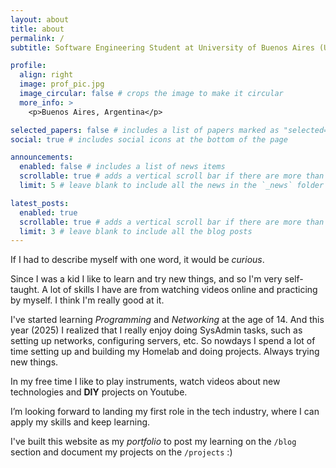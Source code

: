```yaml
---
layout: about
title: about
permalink: /
subtitle: Software Engineering Student at University of Buenos Aires (UBA)

profile:
  align: right
  image: prof_pic.jpg
  image_circular: false # crops the image to make it circular
  more_info: >
    <p>Buenos Aires, Argentina</p>

selected_papers: false # includes a list of papers marked as "selected={true}"
social: true # includes social icons at the bottom of the page

announcements:
  enabled: false # includes a list of news items
  scrollable: true # adds a vertical scroll bar if there are more than 3 news items
  limit: 5 # leave blank to include all the news in the `_news` folder

latest_posts:
  enabled: true
  scrollable: true # adds a vertical scroll bar if there are more than 3 new posts items
  limit: 3 # leave blank to include all the blog posts
---
```



If I had to describe myself with one word, it would be _curious_. 

Since I was a kid I like to learn and try new things, and so I'm very self-taught. 
A lot of skills I have are from watching videos online and practicing by myself. I think I'm really good at it.

I've started learning _Programming_ and _Networking_ at the age of 14. And this year (2025) I realized that I really enjoy doing SysAdmin tasks, such as setting up networks, configuring servers, etc. So nowdays I spend a lot of time setting up and building my Homelab and doing projects. Always trying new things. 

In my free time I like to play instruments, watch videos about new technologies and **DIY** projects on Youtube. 

I’m looking forward to landing my first role in the tech industry, where I can apply my skills and keep learning.

I've built this website as my _portfolio_ to post my learning on the `/blog` section and document my projects on the `/projects` :) 


